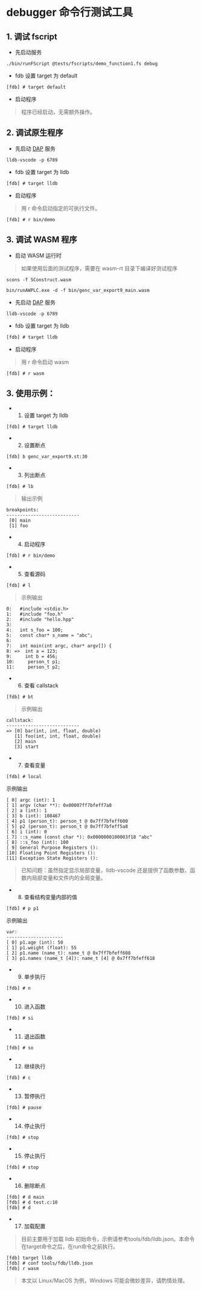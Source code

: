 # debugger 命令行测试工具

## 1. 调试 fscript

* 先启动服务

```
./bin/runFScript @tests/fscripts/demo_function1.fs debug
```

* fdb 设置 target 为 default

```
[fdb] # target default
```

* 启动程序

>程序已经启动，无需额外操作。

## 2. 调试原生程序

* 先启动 [DAP](https://code.visualstudio.com/docs/extensionAPI/api-debugging) 服务

```
lldb-vscode -p 6789
```

* fdb 设置 target 为 lldb

```
[fdb] # target lldb
```

* 启动程序

> 用 r 命令启动指定的可执行文件。

```
[fdb] # r bin/demo
```

## 3. 调试 WASM 程序

* 启动 WASM 运行时

> 如果使用后面的测试程序，需要在 wasm-rt 目录下编译好测试程序

```
scons -f SConstruct.wasm
```

```
bin/runAWPLC.exe -d -f bin/genc_var_export9_main.wasm
```

* 先启动 [DAP](https://code.visualstudio.com/docs/extensionAPI/api-debugging) 服务

```
lldb-vscode -p 6789
```

* fdb 设置 target 为 lldb

```
[fdb] # target lldb
```

* 启动程序

> 用 r 命令启动 wasm

```
[fdb] # r wasm
```

## 3. 使用示例：

* 1. 设置 target 为 lldb

```
[fdb] # target lldb
```

* 2. 设置断点

```
[fdb] b genc_var_export9.st:30

```

* 3. 列出断点

```
[fdb] # lb

```

>输出示例
```
breakpoints:
---------------------------
 [0] main
 [1] foo
```

* 4. 启动程序

```
[fdb] # r bin/demo
```

* 5. 查看源码

```
[fdb] # l
```

> 示例输出

```
0:   #include <stdio.h>
1:   #include "foo.h"
2:   #include "hello.hpp"
3:
4:   int s_foo = 100;
5:   const char* s_name = "abc";
6:
7:   int main(int argc, char* argv[]) {
8: =>  int a = 123;
9:     int b = 456;
10:     person_t p1;
11:     person_t p2;
```

* 6. 查看 callstack

```
[fdb] # bt
```

>示例输出

```
callstack:
---------------------------
=> [0] bar(int, int, float, double)
   [1] foo(int, int, float, double)
   [2] main
   [3] start
```

* 7. 查看变量

```
[fdb] # local
```

示例输出

```
[ 0] argc (int): 1
[ 1] argv (char **): 0x00007ff7bfeff7a8
[ 2] a (int): 1
[ 3] b (int): 108467
[ 4] p1 (person_t): person_t @ 0x7ff7bfeff600
[ 5] p2 (person_t): person_t @ 0x7ff7bfeff5a8
[ 6] i (int): 0
[ 7] ::s_name (const char *): 0x0000000100003f18 "abc"
[ 8] ::s_foo (int): 100
[ 9] General Purpose Registers (): 
[10] Floating Point Registers (): 
[11] Exception State Registers (): 
```

> 已知问题：虽然指定显示局部变量，lldb-vscode 还是提供了函数参数、函数内局部变量和文件内的全局变量。

* 8. 查看结构变量内部的值

```
[fdb] # p p1
```

示例输出
```
var:
---------------------
[ 0] p1.age (int): 50
[ 1] p1.weight (float): 55
[ 2] p1.name (name_t): name_t @ 0x7ff7bfeff608
[ 3] p1.names (name_t [4]): name_t [4] @ 0x7ff7bfeff618
```

* 9. 单步执行

```
[fdb] # n
```

* 10. 进入函数

```
[fdb] # si
```

* 11. 退出函数

```
[fdb] # so
```

* 12. 继续执行

```
[fdb] # c
```

* 13. 暂停执行

```
[fdb] # pause
```

* 14. 停止执行

```
[fdb] # stop
```

* 15. 停止执行

```
[fdb] # stop
```

* 16. 删除断点

```
[fdb] # d main
[fdb] # d test.c:10
[fdb] # d
```

* 17. 加载配置

> 目前主要用于加载 lldb 初始命令，示例请参考tools/fdb/lldb.json。本命令在target命令之后，在run命令之前执行。

```
[fdb] target lldb
[fdb] # conf tools/fdb/lldb.json
[fdb] r wasm
```

> 本文以 Linux/MacOS 为例，Windows 可能会微妙差异，请酌情处理。
